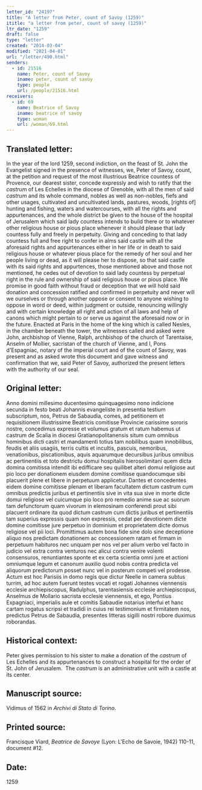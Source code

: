 ```yaml
---
letter_id: "24197"
title: "A letter from Peter, count of Savoy (1259)"
ititle: "a letter from peter, count of savoy (1259)"
ltr_date: "1259"
draft: false
type: "letter"
created: "2014-03-04"
modified: "2021-04-01"
url: "/letter/490.html"
senders:
  - id: 21516
    name: Peter, count of Savoy
    iname: peter, count of savoy
    type: people
    url: /people/21516.html
receivers:
  - id: 69
    name: Beatrice of Savoy
    iname: beatrice of savoy
    type: woman
    url: /woman/69.html
---
```

<h2> Translated letter:</h2><p>In the year of the lord 1259, second indiction, on the feast of St. John the Evangelist signed in the presence of witnesses, we, Peter of Savoy, count, at the petition and request of the most illustrious Beatrice countess of Provence, our dearest sister, concede expressly and wish to ratify that the <em>castrum</em> of Les Echelles in the diocese of Grenoble, with all the men of said <em>castrum</em> and its whole command, nobles as well as non-nobles, fiefs and other usages, cultivated and uncultivated lands, pastures, woods, [rights of] hunting and fishing, waters and watercourses, with all the rights and appurtenances, and the whole district be given to the house of the hospital of Jerusalem which said lady countess intends to build there or to whatever other religious house or pious place whenever it should please that lady countess fully and freely in perpetuity. Giving and conceding to that lady countess full and free right to confer in alms said castle with all the aforesaid rights and appurtenances either in her life or in death to said religious house or whatever pious place for the remedy of her soul and her people living or dead, as it will please her to dispose, so that said castle with its said rights and appurtences, those mentioned above and those not mentioned, he cedes out of devotion to said lady countess by perpetual right in the rule and ownership of said religious house or pious place. We promise in good faith without fraud or deception that we will hold said donation and concession ratified and confirmed in perpetuity and never will we ourselves or through another oppose or consent to anyone wishing to oppose in word or deed, within judgment or outside, renouncing willingly and with certain knowledge all right and action of all laws and help of canons which might pertain to or serve us against the aforesaid now or in the future. Enacted at Paris in the home of the king which is called Nesles, in the chamber beneath the tower, the witnesses called and asked were John, archbishop of Vienne, Ralph, archbishop of the church of Tarentaise, Anselm of Mollier, sacristan of the church of Vienne, and I, Pons d'Espagniac, notary of the imperial court and of the count of Savoy, was present and as asked wrote this document and gave witness and confirmation that we, said Peter of Savoy, authorized the present letters with the authority of our seal.</p><h2 class="mt-4"> Original letter:</h2>Anno domini millesimo ducentesimo quinquagesimo nono indicione secunda in festo beati Johannis evangeliste in presentia testium subscriptum, nos, Petrus de Sabaudia, comes, ad petitionem et requisitionem illustrissime Beatricis comitisse Provincie carissime sororis nostre, concedimus expresse et volumus gratum et ratum habemus ut castrum de Scalia in diocesi Gratianopolitanensis situm cum omnibus hominibus dicti castri et mandamenti totius tam nobilibus quam innobilibus, feudis et aliis usagiis, terris cultis et incultis, pascuis, nemoribus, venationibus, piscationibus, aquis aquarumque decursibus juribus omnibus ac pertinentiis et toto destrictu domui hospitalis hierosolimitani quem dicta domina comitissa intendit ibi edifficare seu quilibet alteri domui religiose aut pio loco per donationem eiusdem domine comitisse quandocumque sibi placuerit plene et libere in perpetuum applicetur. Dantes et concedentes eidem domine comitisse plenam et liberam facultatem dictum castrum cum omnibus predictis juribus et pertinentiis sive in vita sua sive in morte dicte domui religiose vel cuicumque pio loco pro remedio anime sue ac suorum tam defunctorum quam vivorum in elemosinam conferendi prout sibi placuerit ordinare ita quod dictum castrum cum dictis juribus et pertinentiis tam superius expressis quam non expressis, cedat per devotionem dicte domine comitisse jure perpetuo in dominium et proprietatem dicte domus religiose vel pii loci. Promittimus autem bona fide sine dolo sine deceptione aliquo nos predictam donationem ac concessionem ratam et firmam in perpetuum habituros nec unquam per nos vel per alium verbo vel facto in judicio vel extra contra venturos nec alicui contra venire volenti consensuros, renuntiantes sponte et ex certa scientia omni jure et actioni omniumque legum et canonum auxilio quod nobis contra predicta vel aliquorum predictorum posset nunc vel in posterum competi vel prodesse. Actum est hoc Parisiis in domo regis que dictur Neelle in camera subtus turrim, ad hoc autem fuerunt testes vocati et rogati Johannes viennensis ecclesie archiepiscopus, Radulphus, tarentasiensis ecclesie archiepiscopus, Anselmus de Mollario sacrista ecclesie viennensis, et ego, Pontius Expagniaci, imperialis aule et comitis Sabaudie notarius interfui et hanc cartam rogatus scripsi et tradidi in cuius rei testimonium et firmitatem nos, predictus Petrus de Sabaudia, presentes litteras sigilli nostri robore duximus roborandas.
<h2 class="mt-4"> Historical context:</h2><p>Peter gives permission to his sister to make a donation of the <em>castrum</em> of Les Echelles and its appurtenances to construct a hospital for the order of St. John of Jerusalem.&nbsp; The <em>castrum</em> is an administrative unit with a castle at its center.</p><h2 class="mt-4"> Manuscript source:</h2><p>Vidimus of 1562 in <em>Archivi di Stato di Torino</em>.</p><h2 class="mt-4"> Printed source:</h2><p>Francisque Viard, <em>Beatrice de Savoye</em> (Lyon: L'Echo de Savoie, 1942) 110-11, document #12.</p><h2 class="mt-4"> Date:</h2>1259